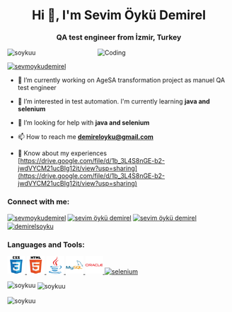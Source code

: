 <h1 align="center">Hi 👋, I'm Sevim Öykü Demirel</h1>
<h3 align="center">QA test engineer from İzmir, Turkey</h3>
<img align="right" alt="Coding" width="300" src="https://64.media.tumblr.com/cbd7cb0e8a2f78a1f466c80de55300d7/tumblr_ogfvy9Bc2d1vnqmpbo1_500.gif">

<p align="left"> <img src="https://komarev.com/ghpvc/?username=soykuu&label=Profile%20views&color=0e75b6&style=flat" alt="soykuu" /> </p>

<p align="left"> <a href="https://twitter.com/sevmoykudemirel" target="blank"><img src="https://img.shields.io/twitter/follow/sevmoykudemirel?logo=twitter&style=for-the-badge" alt="sevmoykudemirel" /></a> </p>

- 🔭 I’m currently working on AgeSA transformation project as manuel QA test engineer

- 🌱 I’m interested in test automation. I'm currently learning **java and selenium**

- 🤝 I’m looking for help with **java and selenium**

- 📫 How to reach me **demireloyku@gmail.com**



- 📄 Know about my experiences [https://drive.google.com/file/d/1b_3L4S8nGE-b2-jwdVYCM21ucBIg12it/view?usp=sharing](https://drive.google.com/file/d/1b_3L4S8nGE-b2-jwdVYCM21ucBIg12it/view?usp=sharing)

<h3 align="left">Connect with me:</h3>
<p align="left">
<a href="https://twitter.com/sevmoykudemirel" target="blank"><img align="center" src="https://raw.githubusercontent.com/rahuldkjain/github-profile-readme-generator/master/src/images/icons/Social/twitter.svg" alt="sevmoykudemirel" height="30" width="40" /></a>
<a href="https://linkedin.com/in/sevim öykü demirel" target="blank"><img align="center" src="https://raw.githubusercontent.com/rahuldkjain/github-profile-readme-generator/master/src/images/icons/Social/linked-in-alt.svg" alt="sevim öykü demirel" height="30" width="40" /></a>
<a href="https://fb.com/sevim öykü demirel" target="blank"><img align="center" src="https://raw.githubusercontent.com/rahuldkjain/github-profile-readme-generator/master/src/images/icons/Social/facebook.svg" alt="sevim öykü demirel" height="30" width="40" /></a>
<a href="https://instagram.com/demirelsoyku" target="blank"><img align="center" src="https://raw.githubusercontent.com/rahuldkjain/github-profile-readme-generator/master/src/images/icons/Social/instagram.svg" alt="demirelsoyku" height="30" width="40" /></a>
</p>

<h3 align="left">Languages and Tools:</h3>
<p align="left"> <a href="https://www.w3schools.com/css/" target="_blank" rel="noreferrer"> <img src="https://raw.githubusercontent.com/devicons/devicon/master/icons/css3/css3-original-wordmark.svg" alt="css3" width="40" height="40"/> </a> <a href="https://www.w3.org/html/" target="_blank" rel="noreferrer"> <img src="https://raw.githubusercontent.com/devicons/devicon/master/icons/html5/html5-original-wordmark.svg" alt="html5" width="40" height="40"/> </a> <a href="https://www.java.com" target="_blank" rel="noreferrer"> <img src="https://raw.githubusercontent.com/devicons/devicon/master/icons/java/java-original.svg" alt="java" width="40" height="40"/> </a> <a href="https://www.mysql.com/" target="_blank" rel="noreferrer"> <img src="https://raw.githubusercontent.com/devicons/devicon/master/icons/mysql/mysql-original-wordmark.svg" alt="mysql" width="40" height="40"/> </a> <a href="https://www.oracle.com/" target="_blank" rel="noreferrer"> <img src="https://raw.githubusercontent.com/devicons/devicon/master/icons/oracle/oracle-original.svg" alt="oracle" width="40" height="40"/> </a> <a href="https://www.selenium.dev" target="_blank" rel="noreferrer"> <img src="https://raw.githubusercontent.com/detain/svg-logos/780f25886640cef088af994181646db2f6b1a3f8/svg/selenium-logo.svg" alt="selenium" width="40" height="40"/> </a> </p>

<p><img align="left" src="https://github-readme-stats.vercel.app/api/top-langs?username=soykuu&show_icons=true&locale=en&layout=compact" alt="soykuu" /></p>

<p>&nbsp;<img align="center" src="https://github-readme-stats.vercel.app/api?username=soykuu&show_icons=true&locale=en" alt="soykuu" /></p>

<p><img align="center" src="https://github-readme-streak-stats.herokuapp.com/?user=soykuu&" alt="soykuu" /></p>
